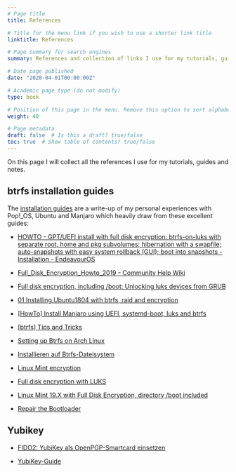 ```yaml
---
# Page title
title: References

# Title for the menu link if you wish to use a shorter link title
linktitle: References

# Page summary for search engines
summary: References and collection of links I use for my tutorials, guides and notes.

# Date page published
date: "2020-04-01T00:00:00Z"

# Academic page type (do not modify)
type: book

# Position of this page in the menu. Remove this option to sort alphabetically
weight: 40

# Page metadata.
draft: false  # Is this a draft? true/false
toc: true  # Show table of contents? true/false
---
```


On this page I will collect all the references I use for my tutorials, guides and notes.

## btrfs installation guides

The [installation guides](../../install-guides) are a write-up of my personal experiences with Pop!_OS, Ubuntu and Manjaro which heavily draw from these excellent guides:

- [HOWTO - GPT/UEFI install with full disk encryption: btrfs-on-luks with separate root, home and pkg subvolumes; hibernation with a swapfile; auto-snapshots with easy system rollback (GUI); boot into snapshots - Installation - EndeavourOS](https://forum.endeavouros.com/t/howto-gpt-uefi-install-with-full-disk-encryption-btrfsonluks-with-separate-root-home-and-pkg-subvolumes-hibernation-with-a-swapfile-auto-snapshots-with-easy-system-rollback-gui-boot-into-snapshots/3782/36)

- [Full_Disk_Encryption_Howto_2019 - Community Help Wiki](https://help.ubuntu.com/community/Full_Disk_Encryption_Howto_2019)

- [Full disk encryption, including /boot: Unlocking luks devices from GRUB](https://cryptsetup-team.pages.debian.net/cryptsetup/encrypted-boot.html)

- [01 Installing Ubuntu1804 with btrfs, raid and encryption](https://www.youtube.com/watch?v=RoseaO8ziCo)

- [[HowTo] Install Manjaro using UEFI, systemd-boot, luks and btrfs](https://forum.manjaro.org/t/howto-install-manjaro-using-uefi-systemd-boot-luks-and-btrfs/116534)

- [[btrfs] Tips and Tricks](https://forum.manjaro.org/t/btrfs-tips-and-tricks/71186)

- [Setting up Btrfs on Arch Linux](https://www.hiteshpaul.com/posts/14829/)

- [Installieren auf Btrfs-Dateisystem](https://wiki.ubuntuusers.de/Installieren_auf_Btrfs-Dateisystem/)

- [Linux Mint encryption](https://www.pavelkogan.com/2015/01/25/linux-mint-encryption/)

- [Full disk encryption with LUKS](https://www.pavelkogan.com/2014/05/23/luks-full-disk-encryption/)

- [Linux Mint 19.X with Full Disk Encryption, directory /boot included](https://community.linuxmint.com/tutorial/view/2438)

- [Repair the Bootloader](https://support.system76.com/articles/bootloader/)

## Yubikey

- [FIDO2: YubiKey als OpenPGP-Smartcard einsetzen ](https://www.heise.de/ratgeber/FIDO2-YubiKey-als-OpenPGP-Smartcard-einsetzen-4590032.html)

- [YubiKey-Guide](https://github.com/drduh/YubiKey-Guide)
